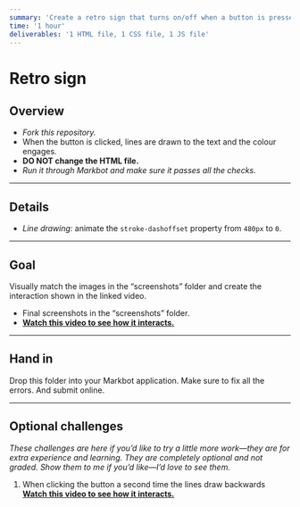 ```yaml
---
summary: 'Create a retro sign that turns on/off when a button is pressed.'
time: '1 hour'
deliverables: '1 HTML file, 1 CSS file, 1 JS file'
---
```


# Retro sign

## Overview

- *Fork this repository.*
- When the button is clicked, lines are drawn to the text and the colour engages.
- **DO NOT change the HTML file.**
- *Run it through Markbot and make sure it passes all the checks.*

---

## Details

- *Line drawing:* animate the `stroke-dashoffset` property from `480px` to `0`.

---

## Goal

Visually match the images in the “screenshots” folder and create the interaction shown in the linked video.

- Final screenshots in the “screenshots” folder.
- [**Watch this video to see how it interacts.**](https://video-assets.learntheweb.courses/web-dev-js/retro-sign.mp4)

---

## Hand in

Drop this folder into your Markbot application. Make sure to fix all the errors. And submit online.

---

## Optional challenges

*These challenges are here if you’d like to try a little more work—they are for extra experience and learning. They are completely optional and not graded. Show them to me if you’d like—I’d love to see them.*

1. When clicking the button a second time the lines draw backwards<br>
  [**Watch this video to see how it interacts.**](https://video-assets.learntheweb.courses/web-dev-js/retro-sign-bonus.mp4)

